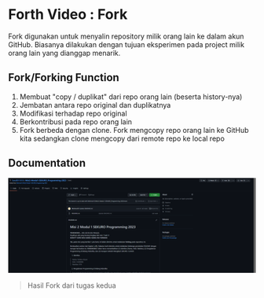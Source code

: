 # Forth Video : Fork
Fork digunakan untuk menyalin repository milik orang lain ke dalam akun GitHub. Biasanya dilakukan dengan tujuan eksperimen pada project milik orang lain yang dianggap menarik.

## Fork/Forking Function
1. Membuat "copy / duplikat" dari repo orang lain (beserta history-nya)
2. Jembatan antara repo original dan duplikatnya
3. Modifikasi terhadap repo original
4. Berkontribusi pada repo orang lain
5. Fork berbeda dengan clone. Fork mengcopy repo orang lain ke GitHub kita sedangkan clone mengcopy dari remote repo ke local repo

## Documentation
![Fork](../assets/Fork.png)

> Hasil Fork dari tugas kedua